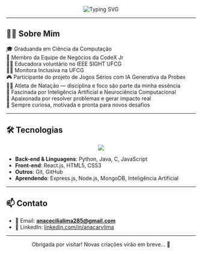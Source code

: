 <p align="center">
  <img src="https://readme-typing-svg.demolab.com?font=Fira+Code&size=26&pause=1000&center=true&vCenter=true&width=800&lines=Ol%C3%A1!+Me+chamo++Ana+Cec%C3%ADlia;Estudante+de+Ci%C3%AAncia+da+Computa%C3%A7%C3%A3o;Apaixonada+por+Desenvolvimento+e+Inova%C3%A7%C3%A3o;Bem-vindo+ao+meu+GitHub!+%F0%9F%91%8B" alt="Typing SVG" />
</p>

---

## 👩‍💻 Sobre Mim

🎓 Graduanda em Ciência da Computação  
💼 Membro da Equipe de Negócios da CodeX Jr                 
👩‍🏫 Educadora voluntário no IEEE SIGHT UFCG            
👩‍🏫 Monitora Inclusiva na UFCG                     
🎮 Participante do projeto de Jogos Sérios com IA Generativa da Probex                  
🏊‍♀️ Atleta de Natação — disciplina e foco são parte da minha essência                                              
🤖 Fascinada por Inteligência Artificial e Neurociência Computacional               
🎯 Apaixonada por resolver problemas e gerar impacto real          
🧠 Sempre curiosa, motivada e pronta para novos desafios         

---

## 🛠️ Tecnologias

<p align="center">
  <a href="https://skillicons.dev">
    <img src="https://skillicons.dev/icons?i=java,python,ts,react,nodejs,git,github,c" />
  </a>
</p>

- **Back-end & Linguagens**: Python, Java, C, JavaScript  
- **Front-end**: React.js, HTML5, CSS3  
- **Outros**: Git, GitHub  
- **Aprendendo**: Express.js, Node.js, MongoDB, Inteligência Artificial
---

## 📫 Contato

- 📧 Email: **anacecilialima285@gmail.com**  
- 💼 LinkedIn: [linkedin.com/in/anacarvlima](https://www.linkedin.com/in/anacarvlima)

---

<p align="center">
  Obrigada por visitar! Novas criações virâo em breve... 🚀
</p>
